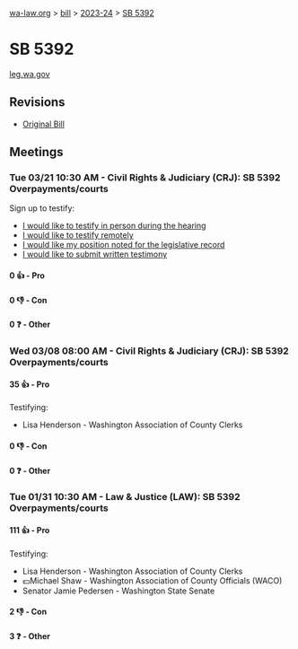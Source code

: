 [wa-law.org](/) > [bill](/bill/) > [2023-24](/bill/2023-24/) > [SB 5392](/bill/2023-24/sb/5392/)

# SB 5392
[leg.wa.gov](https://app.leg.wa.gov/billsummary?BillNumber=5392&Year=2023&Initiative=false)

## Revisions
* [Original Bill](1/)

## Meetings
### Tue 03/21 10:30 AM - Civil Rights & Judiciary (CRJ): SB 5392 Overpayments/courts
Sign up to testify:
* [I would like to testify in person during the hearing](https://app.leg.wa.gov/csi/Testifier/Add?chamber=House&mId=31052&aId=153973&caId=22321&tId=1)
* [I would like to testify remotely](https://app.leg.wa.gov/csi/Testifier/Add?chamber=House&mId=31052&aId=153973&caId=22321&tId=2)
* [I would like my position noted for the legislative record](https://app.leg.wa.gov/csi/Testifier/Add?chamber=House&mId=31052&aId=153973&caId=22321&tId=3)
* [I would like to submit written testimony](https://app.leg.wa.gov/csi/Testifier/Add?chamber=House&mId=31052&aId=153973&caId=22321&tId=4)

#### 0 👍 - Pro

#### 0 👎 - Con

#### 0 ❓ - Other

### Wed 03/08 08:00 AM - Civil Rights & Judiciary (CRJ): SB 5392 Overpayments/courts
#### 35 👍 - Pro
Testifying:
* Lisa Henderson - Washington Association of County Clerks

#### 0 👎 - Con

#### 0 ❓ - Other

### Tue 01/31 10:30 AM - Law & Justice (LAW): SB 5392 Overpayments/courts
#### 111 👍 - Pro
Testifying:
* Lisa Henderson - Washington Association of County Clerks
* 💵Michael Shaw - Washington Association of County Officials (WACO)
* Senator Jamie Pedersen - Washington State Senate

#### 2 👎 - Con

#### 3 ❓ - Other
